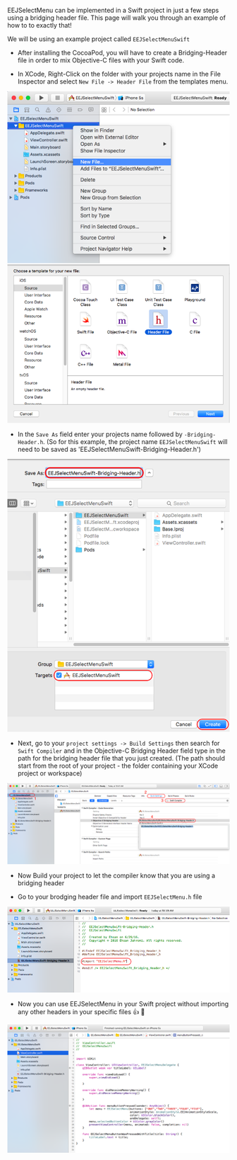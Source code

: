 EEJSelectMenu can be implemented in a Swift project in just a few steps using a bridging header file. This page will walk you through an example of how to to exactly that!

We will be using an example project called `EEJSelectMenuSwift`

* After installing the CocoaPod, you will have to create a Bridging-Header file in order to mix Objective-C files with your Swift code.

* In XCode, Right-Click on the folder with your projects name in the File Inspector and select `New File -> Header File` from the templates menu.

![](screenshots/1.png)
![](screenshots/2.png)

* In the `Save As` field enter your projects name followed by `-Bridging-Header.h`. (So for this example, the project name `EEJSelectMenuSwift` will need to be saved as 'EEJSelectMenuSwift-Bridging-Header.h')

![](screenshots/3.png)

* Next, go to your `project settings -> Build Settings` then search for `Swift Compiler` and in the Objective-C Bridging Header field type in the path for the bridging header file that you just created. (The path should start from the root of your project - the folder containing your XCode project or workspace)

![](screenshots/4.png)

* Now Build your project to let the compiler know that you are using a bridging header

* Go to your brodging header file and import `EEJSelectMenu.h` file

![](screenshots/5.png)

* Now you can use EEJSelectMenu in your Swift project without importing any other headers in your specific files  👍  🎉

![](screenshots/6.png)
